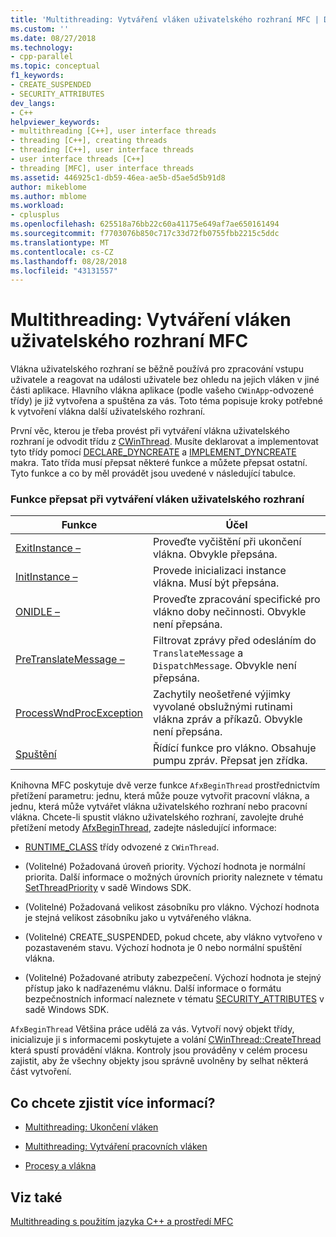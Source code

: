 ```yaml
---
title: 'Multithreading: Vytváření vláken uživatelského rozhraní MFC | Dokumentace Microsoftu'
ms.custom: ''
ms.date: 08/27/2018
ms.technology:
- cpp-parallel
ms.topic: conceptual
f1_keywords:
- CREATE_SUSPENDED
- SECURITY_ATTRIBUTES
dev_langs:
- C++
helpviewer_keywords:
- multithreading [C++], user interface threads
- threading [C++], creating threads
- threading [C++], user interface threads
- user interface threads [C++]
- threading [MFC], user interface threads
ms.assetid: 446925c1-db59-46ea-ae5b-d5ae5d5b91d8
author: mikeblome
ms.author: mblome
ms.workload:
- cplusplus
ms.openlocfilehash: 625518a76bb22c60a41175e649af7ae650161494
ms.sourcegitcommit: f7703076b850c717c33d72fb0755fbb2215c5ddc
ms.translationtype: MT
ms.contentlocale: cs-CZ
ms.lasthandoff: 08/28/2018
ms.locfileid: "43131557"
---
```

# <a name="multithreading-creating-mfc-user-interface-threads"></a>Multithreading: Vytváření vláken uživatelského rozhraní MFC
Vlákna uživatelského rozhraní se běžně používá pro zpracování vstupu uživatele a reagovat na události uživatele bez ohledu na jejich vláken v jiné části aplikace. Hlavního vlákna aplikace (podle vašeho `CWinApp`-odvozené třídy) je již vytvořena a spuštěna za vás. Toto téma popisuje kroky potřebné k vytvoření vlákna další uživatelského rozhraní.  
  
První věc, kterou je třeba provést při vytváření vlákna uživatelského rozhraní je odvodit třídu z [CWinThread](../mfc/reference/cwinthread-class.md). Musíte deklarovat a implementovat tyto třídy pomocí [DECLARE_DYNCREATE](../mfc/reference/run-time-object-model-services.md#declare_dyncreate) a [IMPLEMENT_DYNCREATE](../mfc/reference/run-time-object-model-services.md#implement_dyncreate) makra. Tato třída musí přepsat některé funkce a můžete přepsat ostatní. Tyto funkce a co by měl provádět jsou uvedené v následující tabulce.  
  
### <a name="functions-to-override-when-creating-a-user-interface-thread"></a>Funkce přepsat při vytváření vláken uživatelského rozhraní  
  
|Funkce|Účel|  
|--------------|-------------|  
|[ExitInstance –](../mfc/reference/cwinthread-class.md#exitinstance)|Proveďte vyčištění při ukončení vlákna. Obvykle přepsána.|  
|[InitInstance –](../mfc/reference/cwinthread-class.md#initinstance)|Provede inicializaci instance vlákna. Musí být přepsána.|  
|[ONIDLE –](../mfc/reference/cwinthread-class.md#onidle)|Proveďte zpracování specifické pro vlákno doby nečinnosti. Obvykle není přepsána.|  
|[PreTranslateMessage –](../mfc/reference/cwinthread-class.md#pretranslatemessage)|Filtrovat zprávy před odesláním do `TranslateMessage` a `DispatchMessage`. Obvykle není přepsána.|  
|[ProcessWndProcException](../mfc/reference/cwinthread-class.md#processwndprocexception)|Zachytily neošetřené výjimky vyvolané obslužnými rutinami vlákna zpráv a příkazů. Obvykle není přepsána.|  
|[Spuštění](../mfc/reference/cwinthread-class.md#run)|Řídící funkce pro vlákno. Obsahuje pumpu zpráv. Přepsat jen zřídka.|  

  
Knihovna MFC poskytuje dvě verze funkce `AfxBeginThread` prostřednictvím přetížení parametru: jednu, která může pouze vytvořit pracovní vlákna, a jednu, která může vytvářet vlákna uživatelského rozhraní nebo pracovní vlákna. Chcete-li spustit vlákno uživatelského rozhraní, zavolejte druhé přetížení metody [AfxBeginThread](../mfc/reference/application-information-and-management.md#afxbeginthread), zadejte následující informace:  
  
- [RUNTIME_CLASS](../mfc/reference/run-time-object-model-services.md#runtime_class) třídy odvozené z `CWinThread`.  
  
- (Volitelné) Požadovaná úroveň priority. Výchozí hodnota je normální priorita. Další informace o možných úrovních priority naleznete v tématu [SetThreadPriority](http://msdn.microsoft.com/library/windows/desktop/ms686277) v sadě Windows SDK.  
  
- (Volitelné) Požadovaná velikost zásobníku pro vlákno. Výchozí hodnota je stejná velikost zásobníku jako u vytvářeného vlákna.  
  
- (Volitelné) CREATE_SUSPENDED, pokud chcete, aby vlákno vytvořeno v pozastaveném stavu. Výchozí hodnota je 0 nebo normální spuštění vlákna.  
  
- (Volitelné) Požadované atributy zabezpečení. Výchozí hodnota je stejný přístup jako k nadřazenému vláknu. Další informace o formátu bezpečnostních informací naleznete v tématu [SECURITY_ATTRIBUTES](http://msdn.microsoft.com/library/windows/desktop/aa379560) v sadě Windows SDK.  
  
`AfxBeginThread` Většina práce udělá za vás. Vytvoří nový objekt třídy, inicializuje ji s informacemi poskytujete a volání [CWinThread::CreateThread](../mfc/reference/cwinthread-class.md#createthread) která spustí provádění vlákna. Kontroly jsou prováděny v celém procesu zajistit, aby že všechny objekty jsou správně uvolněny by selhat některá část vytvoření.  
  
## <a name="what-do-you-want-to-know-more-about"></a>Co chcete zjistit více informací?  
  
- [Multithreading: Ukončení vláken](multithreading-terminating-threads.md)  
  
- [Multithreading: Vytváření pracovních vláken](multithreading-creating-worker-threads.md)  
  
- [Procesy a vlákna](/windows/desktop/ProcThread/processes-and-threads)  
  
## <a name="see-also"></a>Viz také  
 
[Multithreading s použitím jazyka C++ a prostředí MFC](multithreading-with-cpp-and-mfc.md)